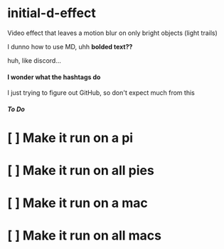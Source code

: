 # initial-d-effect
Video effect that leaves a motion blur on only bright objects (light trails)

I dunno how to use MD, uhh
**bolded text??**

huh, like discord...

#### I wonder what the hashtags do

I just trying to figure out GitHub, so don't expect much from this

###### **To Do**
# [ ] Make it run on a pi
# [ ] Make it run on all pies
# [ ] Make it run on a mac
# [ ] Make it run on all macs

